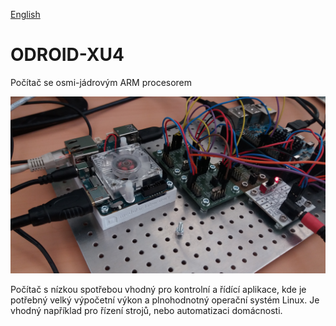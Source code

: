 
[English](./README.md)
<!--- module --->
# ODROID-XU4
<!--- Emodule --->

<!--- subtitle --->Počítač se osmi-jádrovým ARM procesorem<!--- Esubtitle --->

![ODROID-XU4](DOC/SRC/img/ODROID-XU4_breakout_frame_Big.jpg)

<!--- description --->Počítač s nízkou spotřebou vhodný pro kontrolní a řídící aplikace, kde je potřebný velký výpočetní výkon a plnohodnotný operační systém Linux. Je vhodný například pro řízení strojů, nebo automatizaci domácnosti.<!--- Edescription --->
            